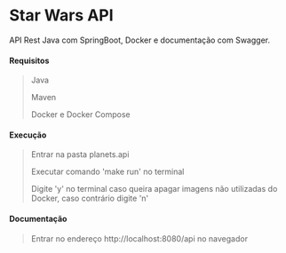 # Star Wars API

API Rest Java com SpringBoot, Docker e documentação com Swagger.

#### Requisitos
>Java
>
>Maven
>
>Docker e Docker Compose

#### Execução
> Entrar na pasta planets.api
>
> Executar comando 'make run' no terminal
>
> Digite 'y' no terminal caso queira apagar imagens não utilizadas do Docker, caso contrário digite 'n'

#### Documentação
> Entrar no endereço http://localhost:8080/api no navegador
